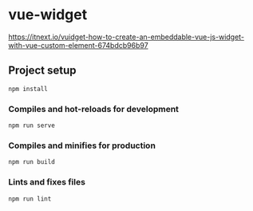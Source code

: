 # vue-widget
https://itnext.io/vuidget-how-to-create-an-embeddable-vue-js-widget-with-vue-custom-element-674bdcb96b97

## Project setup
```
npm install
```

### Compiles and hot-reloads for development
```
npm run serve
```

### Compiles and minifies for production
```
npm run build
```

### Lints and fixes files
```
npm run lint
```
